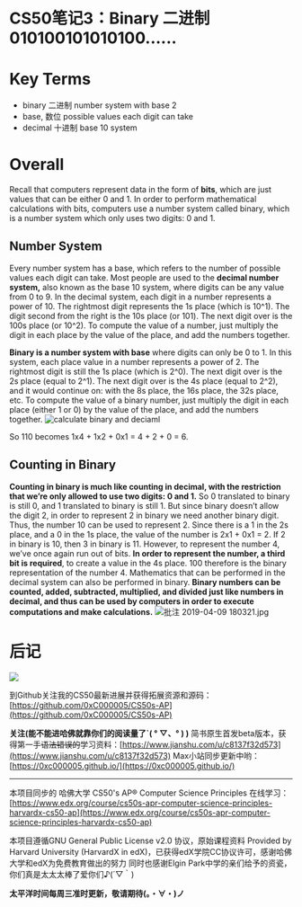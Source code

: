 # CS50笔记3：Binary 二进制 010100101010100......
# Key Terms
- binary 二进制 number system with base 2
- base, 数位 possible values each digit can take
- decimal 十进制 base 10 system
# Overall
Recall that computers represent data in the form of **bits**, which are just values that can be either 0 and 1. In order to perform mathematical calculations with bits, computers use a number system called binary, which is a number system which only uses two digits: 0 and 1.
## Number System
Every number system has a base, which refers to the number of possible values each digit can take. Most people are used to the **decimal number system,** also known as the base 10 system, where digits can be any value from 0 to 9. 
In the decimal system, each digit in a number represents a power of 10. The rightmost digit represents the 1s place (which is 10^1). The digit second from the right is the 10s place (or 101). The next digit over is the 100s place (or 10^2). To compute the value of a number, just multiply the digit in each place by the value of the place, and add the numbers together.

**Binary is a number system with base** where digits can only be 0 to 1. In this system, each place value in a number represents a power of 2. The rightmost digit is still the 1s place (which is 2^0). The next digit over is the 2s place (equal to 2^1). The next digit over is the 4s place (equal to 2^2), and it would continue on: with the 8s place, the 16s place, the 32s place, etc. To compute the value of a binary number, just multiply the digit in each place (either 1 or 0) by the value of the place, and add the numbers together. 
![calculate binary and deciaml](https://upload-images.jianshu.io/upload_images/10219317-f6a3f63f38eb773f.jpg?imageMogr2/auto-orient/strip%7CimageView2/2/w/1240)

So 110 becomes 1x4 + 1x2 + 0x1 = 4 + 2 + 0 = 6.

## Counting in Binary 
**Counting in binary is much like counting in decimal, with the restriction that we’re only allowed to use two digits: 0 and 1.** 
So 0 translated to binary is still 0, and 1 translated to binary is still 1. But since binary doesn’t allow the digit 2, in order to represent 2 in binary we need another binary digit. Thus, the number 10 can be used to represent 2. Since there is a 1 in the 2s place, and a 0 in the 1s place, the value of the number is 2x1 + 0x1 = 2. If 2 in binary is 10, then 3 in binary is 11.
However, to represent the number 4, we’ve once again run out of bits. **In order to represent the number, a third bit is required**, to create a value in the 4s place. 100 therefore is the binary representation of the number 4.
Mathematics that can be performed in the decimal system can also be performed in binary. **Binary numbers can be counted, added, subtracted, multiplied, and divided just like numbers in decimal, and thus can be used by computers in order to execute computations and make calculations.**
![批注 2019-04-09 180321.jpg](https://upload-images.jianshu.io/upload_images/10219317-8e445fef4bdc76a1.jpg?imageMogr2/auto-orient/strip%7CimageView2/2/w/1240)

# 后记

![](http://upload-images.jianshu.io/upload_images/10219317-6be18ac6068e7ad2.png?imageMogr2/auto-orient/strip%7CimageView2/2/w/1240)

到Github关注我的CS50最新进展并获得拓展资源和源码：[https://github.com/0xC000005/CS50s-AP](https://github.com/0xC000005/CS50s-AP)

**关注(能不能进哈佛就靠你们的阅读量了ˋ( ° ▽、° ) )**
简书原生首发beta版本，获得第一手~~语法错误的~~学习资料：[https://www.jianshu.com/u/c8137f32d573](https://www.jianshu.com/u/c8137f32d573)
Max小站同步更新中哟：[https://0xc000005.github.io/](https://0xc000005.github.io/)

___

本项目同步的 哈佛大学 CS50's AP® Computer Science Principles 在线学习：[https://www.edx.org/course/cs50s-apr-computer-science-principles-harvardx-cs50-ap](https://www.edx.org/course/cs50s-apr-computer-science-principles-harvardx-cs50-ap)

本项目遵循GNU General Public License v2.0 协议，原始课程资料 Provided by Harvard University (HarvardX in edX)，已获得edX学院CC协议许可，感谢哈佛大学和edX为免费教育做出的努力
同时也感谢Elgin Park中学的亲们给予的资瓷，你们真是太太太棒了爱你们♪(´▽｀)

**太平洋时间每周三准时更新，敬请期待(。・∀・)ノ**





